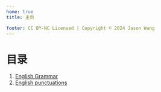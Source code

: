 ```yaml
---
home: true
title: 主页

footer: CC BY-NC Licensed | Copyright © 2024 Jason Wang
---
```



# 目录

1. [English Grammar](grammar.md)
1. [English punctuations](punc.md)
